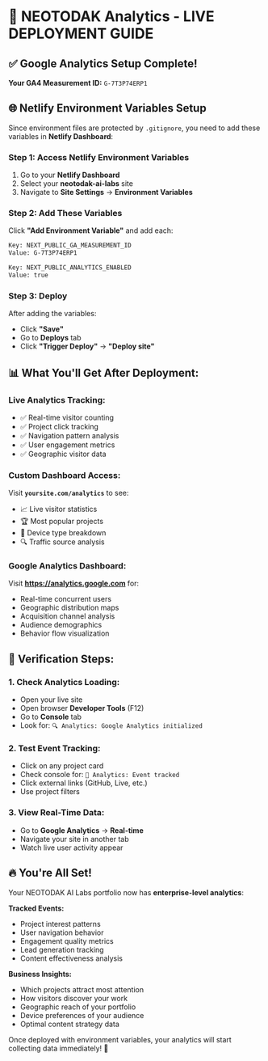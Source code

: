 # 🚀 NEOTODAK Analytics - LIVE DEPLOYMENT GUIDE

## ✅ **Google Analytics Setup Complete!**

**Your GA4 Measurement ID:** `G-7T3P74ERP1`

## 🌐 **Netlify Environment Variables Setup**

Since environment files are protected by `.gitignore`, you need to add these variables in **Netlify Dashboard**:

### **Step 1: Access Netlify Environment Variables**
1. Go to your **Netlify Dashboard**
2. Select your **neotodak-ai-labs** site
3. Navigate to **Site Settings** → **Environment Variables**

### **Step 2: Add These Variables**
Click **"Add Environment Variable"** and add each:

```bash
Key: NEXT_PUBLIC_GA_MEASUREMENT_ID
Value: G-7T3P74ERP1

Key: NEXT_PUBLIC_ANALYTICS_ENABLED  
Value: true
```

### **Step 3: Deploy**
After adding the variables:
- Click **"Save"** 
- Go to **Deploys** tab
- Click **"Trigger Deploy"** → **"Deploy site"**

## 📊 **What You'll Get After Deployment:**

### **Live Analytics Tracking:**
- ✅ Real-time visitor counting
- ✅ Project click tracking  
- ✅ Navigation pattern analysis
- ✅ User engagement metrics
- ✅ Geographic visitor data

### **Custom Dashboard Access:**
Visit **`yoursite.com/analytics`** to see:
- 📈 Live visitor statistics
- 🏆 Most popular projects
- 📱 Device type breakdown
- 🔍 Traffic source analysis

### **Google Analytics Dashboard:**
Visit **https://analytics.google.com** for:
- Real-time concurrent users
- Geographic distribution maps
- Acquisition channel analysis
- Audience demographics
- Behavior flow visualization

## 🎯 **Verification Steps:**

### **1. Check Analytics Loading:**
- Open your live site
- Open browser **Developer Tools** (F12)
- Go to **Console** tab
- Look for: `🔍 Analytics: Google Analytics initialized`

### **2. Test Event Tracking:**
- Click on any project card
- Check console for: `🎯 Analytics: Event tracked`
- Click external links (GitHub, Live, etc.)
- Use project filters

### **3. View Real-Time Data:**
- Go to **Google Analytics** → **Real-time**
- Navigate your site in another tab
- Watch live user activity appear

## 🔥 **You're All Set!**

Your NEOTODAK AI Labs portfolio now has **enterprise-level analytics**:

**Tracked Events:**
- Project interest patterns
- User navigation behavior  
- Engagement quality metrics
- Lead generation tracking
- Content effectiveness analysis

**Business Insights:**
- Which projects attract most attention
- How visitors discover your work
- Geographic reach of your portfolio  
- Device preferences of your audience
- Optimal content strategy data

Once deployed with environment variables, your analytics will start collecting data immediately! 🚀
